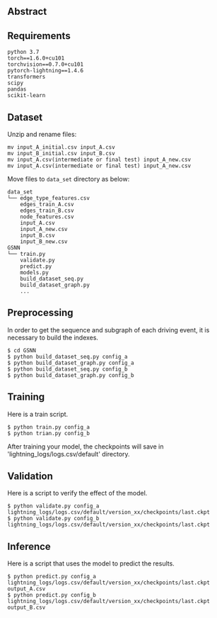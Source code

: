 ## Abstract

## Requirements
  ```
  python 3.7
  torch==1.6.0+cu101
  torchvision==0.7.0+cu101
  pytorch-lightning==1.4.6
  transformers
  scipy
  pandas
  scikit-learn
  ```

## Dataset
Unzip and rename files:
  ```
  mv input_A_initial.csv input_A.csv
  mv input_B_initial.csv input_B.csv
  mv input_A.csv(intermediate or final test) input_A_new.csv
  mv input_A.csv(intermediate or final test) input_A_new.csv
  ```
Move files to `data_set` directory as below:
  ```
  data_set
  └── edge_type_features.csv
      edges_train_A.csv
      edges_train_B.csv
      node_features.csv
      input_A.csv
      input_A_new.csv
      input_B.csv
      input_B_new.csv
  GSNN
  └── train.py
      validate.py
      predict.py
      models.py
      build_dataset_seq.py
      build_dataset_graph.py
      ...
  ```

## Preprocessing
In order to get the sequence and subgraph of each driving event, it is necessary to build the indexes.
  ```shell
  $ cd GSNN
  $ python build_dataset_seq.py config_a
  $ python build_dataset_graph.py config_a
  $ python build_dataset_seq.py config_b
  $ python build_dataset_graph.py config_b
  ```

## Training
Here is a train script.
  ```shell
  $ python train.py config_a
  $ python trian.py config_b
  ```
After training your model, the checkpoints will save in 'lightning_logs/logs.csv/default' directory.

## Validation
Here is a script to verify the effect of the model.
  ```shell
  $ python validate.py config_a lightning_logs/logs.csv/default/version_xx/checkpoints/last.ckpt
  $ python validate.py config_b lightning_logs/logs.csv/default/version_xx/checkpoints/last.ckpt
  ```

## Inference
Here is a script that uses the model to predict the results.
  ```shell
  $ python predict.py config_a lightning_logs/logs.csv/default/version_xx/checkpoints/last.ckpt output_A.csv
  $ python predict.py config_b lightning_logs/logs.csv/default/version_xx/checkpoints/last.ckpt output_B.csv
  ```
